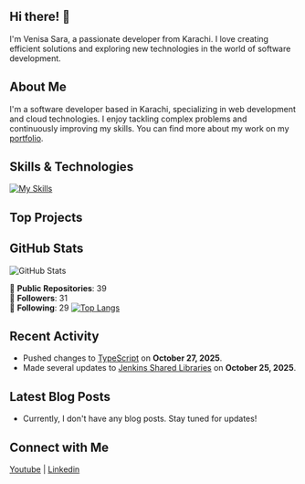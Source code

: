 ## Hi there! 👋

I'm Venisa Sara, a passionate developer from Karachi. I love creating efficient solutions and exploring new technologies in the world of software development.

## About Me

I'm a software developer based in Karachi, specializing in web development and cloud technologies. I enjoy tackling complex problems and continuously improving my skills. You can find more about my work on my [portfolio](https://portfolio2-one-black.vercel.app).

## Skills & Technologies

[![My Skills](https://skillicons.dev/icons?i=aws,ansible,docker,fastapi,gitlab,grafana,kubernetes,jenkins&perline=8)](https://skillicons.dev)

## Top Projects






## GitHub Stats
![GitHub Stats](https://github-readme-stats.vercel.app/api?username=vanessasara&show_icons=true&hide_title=true&count_private=true&theme=radical)

🔭 **Public Repositories**: 39  
👥 **Followers**: 31  
👤 **Following**: 29
[![Top Langs](https://github-readme-stats.vercel.app/api/top-langs/?username=vanessasara&layout=compact&theme=dark)](https://github.com/anuraghazra/github-readme-stats)

## Recent Activity

- Pushed changes to [TypeScript](https://github.com/vanessasara/typescript) on **October 27, 2025**.
- Made several updates to [Jenkins Shared Libraries](https://github.com/vanessasara/jenkins-shared-libraries) on **October 25, 2025**.

## Latest Blog Posts

- Currently, I don't have any blog posts. Stay tuned for updates!

## Connect with Me

<a href="https://www.youtube.com/@Codewithhsarah" target="_blank" rel="noopener noreferrer"><Icon /> Youtube</a> | <a href="https://www.linkedin.com/in/venisasara" target="_blank" rel="noopener noreferrer"><Icon /> Linkedin</a>
